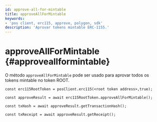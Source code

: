 ```yaml
---
id: approve-all-for-mintable
title: approveAllForMintable
keywords:
- 'pos client, erc115, approve, polygon, sdk'
description: 'Aprovar tokens mintable ERC-1155.'
---
```


# approveAllForMintable {#approveallformintable}

O método `approveAllForMintable` pode ser usado para aprovar todos os tokens mintable no token ROOT.

```
const erc115RootToken = posClient.erc115(<root token address>,true);

const approveResult = await erc115RootToken.approveAllForMintable();

const txHash = await approveResult.getTransactionHash();

const txReceipt = await approveResult.getReceipt();

```
